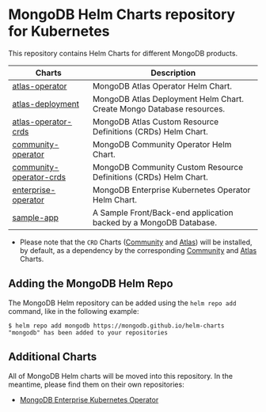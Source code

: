 # MongoDB Helm Charts repository for Kubernetes

This repository contains Helm Charts for different MongoDB products.

| Charts                                                                                                     | Description                                                        |
|------------------------------------------------------------------------------------------------------------|--------------------------------------------------------------------|
| [atlas-operator](https://github.com/mongodb/helm-charts/tree/main/charts/atlas-operator)                   | MongoDB Atlas Operator Helm Chart.                                 |
| [atlas-deployment](https://github.com/mongodb/helm-charts/tree/main/charts/atlas-deployment)               | MongoDB Atlas Deployment Helm Chart. Create Mongo Database resources. |
| [atlas-operator-crds](https://github.com/mongodb/helm-charts/tree/main/charts/atlas-operator-crds)         | MongoDB Atlas Custom Resource Definitions (CRDs) Helm Chart.       |
| [community-operator](https://github.com/mongodb/helm-charts/tree/main/charts/community-operator)           | MongoDB Community Operator Helm Chart.                             |
| [community-operator-crds](https://github.com/mongodb/helm-charts/tree/main/charts/community-operator-crds) | MongoDB Community Custom Resource Definitions (CRDs) Helm Chart.   |
| [enterprise-operator](https://github.com/mongodb/helm-charts/tree/main/charts/enterprise-operator)         | MongoDB Enterprise Kubernetes Operator Helm Chart.                 |
| [sample-app](https://github.com/mongodb/helm-charts/tree/main/charts/sample-app)                           | A Sample Front/Back-end application backed by a MongoDB Database.  |

- Please note that the `CRD` Charts ([Community](https://github.com/mongodb/helm-charts/tree/main/charts/community-operator-crds)
  and [Atlas](https://github.com/mongodb/helm-charts/tree/main/charts/atlas-operator-crds)) will be installed, by default,
  as a dependency by the corresponding [Community](https://github.com/mongodb/helm-charts/tree/main/charts/community-operator)
  and [Atlas](https://github.com/mongodb/helm-charts/tree/main/charts/atlas-operator) Charts.

## Adding the MongoDB Helm Repo

The MongoDB Helm repository can be added using the `helm repo add` command, like
in the following example:

```
$ helm repo add mongodb https://mongodb.github.io/helm-charts
"mongodb" has been added to your repositories
```

## Additional Charts

All of MongoDB Helm charts will be moved into this repository. In the meantime,
please find them on their own repositories:

- [MongoDB Enterprise Kubernetes Operator](https://github.com/mongodb/mongodb-enterprise-kubernetes)
